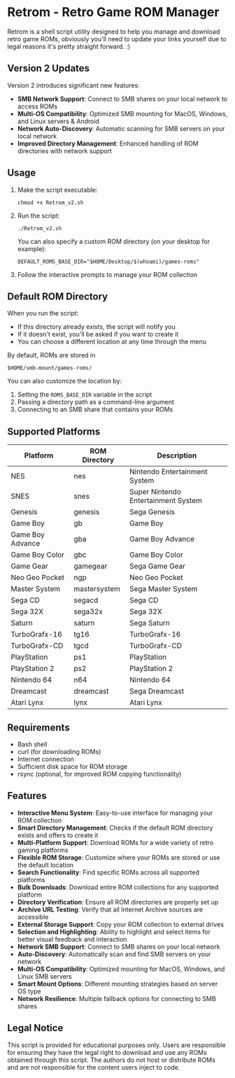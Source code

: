 # Retrom - Retro Game ROM Manager

Retrom is a shell script utility designed to help you manage and download retro game ROMs, obviously you'll need to update your links yourself due to legal reasons it's pretty straight forward. :)

## Version 2 Updates

Version 2 introduces significant new features:

- **SMB Network Support**: Connect to SMB shares on your local network to access ROMs
- **Multi-OS Compatibility**: Optimized SMB mounting for MacOS, Windows, and Linux servers & Android
- **Network Auto-Discovery**: Automatic scanning for SMB servers on your local network
- **Improved Directory Management**: Enhanced handling of ROM directories with network support

## Usage

1. Make the script executable:
   ```
   chmod +x Retrom_v2.sh
   ```

2. Run the script:
   ```
   ./Retrom_v2.sh
   ```
   
   You can also specify a custom ROM directory (on your desktop for example):
   ```
   DEFAULT_ROMS_BASE_DIR="$HOME/Desktop/$(whoami)/games-roms"
   ```

3. Follow the interactive prompts to manage your ROM collection

## Default ROM Directory

When you run the script:
- If this directory already exists, the script will notify you
- If it doesn't exist, you'll be asked if you want to create it
- You can choose a different location at any time through the menu

By default, ROMs are stored in
   ```
   $HOME/smb-mount/games-roms/
   ```

You can also customize the location by:
1. Setting the `ROMS_BASE_DIR` variable in the script
2. Passing a directory path as a command-line argument
3. Connecting to an SMB share that contains your ROMs

## Supported Platforms

| Platform | ROM Directory | Description |
|----------|--------------|----------------|
| NES | nes | Nintendo Entertainment System |
| SNES | snes | Super Nintendo Entertainment System |
| Genesis | genesis | Sega Genesis |
| Game Boy | gb | Game Boy |
| Game Boy Advance | gba | Game Boy Advance |
| Game Boy Color | gbc | Game Boy Color |
| Game Gear | gamegear | Sega Game Gear |
| Neo Geo Pocket | ngp | Neo Geo Pocket |
| Master System | mastersystem | Sega Master System |
| Sega CD | segacd | Sega CD |
| Sega 32X | sega32x | Sega 32X |
| Saturn | saturn | Sega Saturn |
| TurboGrafx-16 | tg16 | TurboGrafx-16 |
| TurboGrafx-CD | tgcd | TurboGrafx-CD |
| PlayStation | ps1 | PlayStation |
| PlayStation 2 | ps2 | PlayStation 2 |
| Nintendo 64 | n64 | Nintendo 64 |
| Dreamcast | dreamcast | Sega Dreamcast |
| Atari Lynx | lynx | Atari Lynx |

## Requirements

- Bash shell
- curl (for downloading ROMs)
- Internet connection
- Sufficient disk space for ROM storage
- rsync (optional, for improved ROM copying functionality)

## Features

- **Interactive Menu System**: Easy-to-use interface for managing your ROM collection
- **Smart Directory Management**: Checks if the default ROM directory exists and offers to create it
- **Multi-Platform Support**: Download ROMs for a wide variety of retro gaming platforms
- **Flexible ROM Storage**: Customize where your ROMs are stored or use the default location
- **Search Functionality**: Find specific ROMs across all supported platforms
- **Bulk Downloads**: Download entire ROM collections for any supported platform
- **Directory Verification**: Ensure all ROM directories are properly set up
- **Archive URL Testing**: Verify that all Internet Archive sources are accessible
- **External Storage Support**: Copy your ROM collection to external drives
- **Selection and Highlighting**: Ability to highlight and select items for better visual feedback and interaction
- **Network SMB Support**: Connect to SMB shares on your local network
- **Auto-Discovery**: Automatically scan and find SMB servers on your network
- **Multi-OS Compatibility**: Optimized mounting for MacOS, Windows, and Linux SMB servers
- **Smart Mount Options**: Different mounting strategies based on server OS type
- **Network Resilience**: Multiple fallback options for connecting to SMB shares


## Legal Notice

This script is provided for educational purposes only. Users are responsible for ensuring they have the legal right to download and use any ROMs obtained through this script. The authors do not host or distribute ROMs and are not responsible for the content users inject to code.
